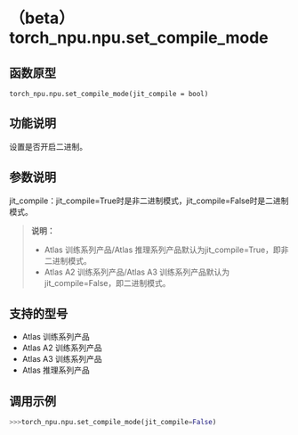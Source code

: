 # （beta）torch_npu.npu.set_compile_mode

## 函数原型

```
torch_npu.npu.set_compile_mode(jit_compile = bool)
```

## 功能说明

设置是否开启二进制。

## 参数说明

jit_compile：jit_compile=True时是非二进制模式，jit_compile=False时是二进制模式。

>**说明：**<br>
>- Atlas 训练系列产品/Atlas 推理系列产品默认为jit_compile=True，即非二进制模式。
>- Atlas A2 训练系列产品/Atlas A3 训练系列产品默认为jit_compile=False，即二进制模式。

## 支持的型号

- <term>Atlas 训练系列产品</term>
- <term>Atlas A2 训练系列产品</term>
- <term>Atlas A3 训练系列产品</term>
- <term>Atlas 推理系列产品</term>

## 调用示例

```python
>>>torch_npu.npu.set_compile_mode(jit_compile=False)
```

